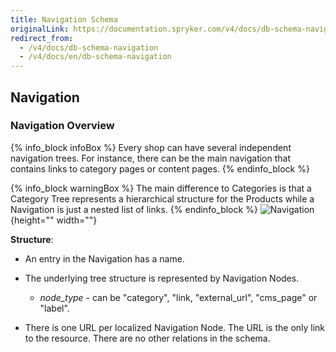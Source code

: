 ```yaml
---
title: Navigation Schema
originalLink: https://documentation.spryker.com/v4/docs/db-schema-navigation
redirect_from:
  - /v4/docs/db-schema-navigation
  - /v4/docs/en/db-schema-navigation
---
```


## Navigation

### Navigation Overview

{% info_block infoBox %}
Every shop can have several independent navigation trees. For instance, there can be the main navigation that contains links to category pages or content pages.
{% endinfo_block %}

{% info_block warningBox %}
The main difference to Categories is that a Category Tree represents a hierarchical structure for the Products while a Navigation is just a nested list of links.
{% endinfo_block %}
![Navigation](https://spryker.s3.eu-central-1.amazonaws.com/docs/Developer+Guide/Database+Schema+Guide/Navigation+Schema/navigation.png){height="" width=""}

**Structure**:

* An entry in the Navigation has a name.
* The underlying tree structure is represented by Navigation Nodes.

  - *node_type* - can be "category", "link, "external_url", "cms_page" or "label".

* There is one URL per localized Navigation Node. The URL is the only link to the resource. There are no other relations in the schema.
